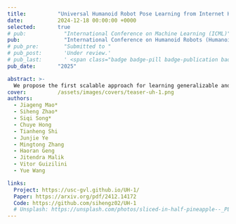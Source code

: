 ```yaml
---
title:          "Universal Humanoid Robot Pose Learning from Internet Human Videos"
date:           2024-12-18 00:00:00 +0000
selected:       true
# pub:            "International Conference on Machine Learning (ICML)"
pub:              "International Conference on Humanoid Robots (Humanoids)"
# pub_pre:        "Submitted to "
# pub_post:       'Under review.'
# pub_last:       ' <span class="badge badge-pill badge-publication badge-success">1</span>'
pub_date:       "2025"

abstract: >-
  We propose the first scalable approach for learning generalizable and universal pose control for humanoid robots using Internet videos, which includes Humanoid-X, a massive dataset of 20M+ robot poses with text descriptions, and UH-1, a language-driven motion generation model.
cover:          /assets/images/covers/teaser-uh-1.png
authors:
  - Jiageng Mao*
  - Siheng Zhao*
  - Siqi Song*
  - Chuye Hong
  - Tianheng Shi
  - Junjie Ye
  - Mingtong Zhang
  - Haoran Geng
  - Jitendra Malik
  - Vitor Guizilini
  - Yue Wang

links:
  Project: https://usc-gvl.github.io/UH-1/
  Paper: https://arxiv.org/pdf/2412.14172
  Code: https://github.com/sihengz02/UH-1
  # Unsplash: https://unsplash.com/photos/sliced-in-half-pineapple--_PLJZmHZzk
---
```


